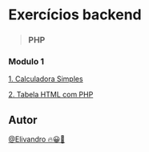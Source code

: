 # Exercícios backend

> ### PHP

### Modulo 1

[1. Calculadora Simples](./Modulo01/exercicio/exercicio1.php)

[2. Tabela HTML com PHP](./Modulo01/exercicio/exercicio2.php)

## Autor

[@Elivandro 🔥😀🚀](https://www.github.com/Elivandro/)